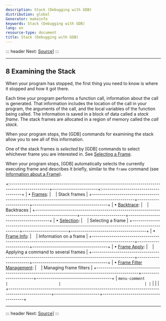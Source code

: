 ```yaml
---
description: Stack (Debugging with GDB)
distribution: global
Generator: makeinfo
keywords: Stack (Debugging with GDB)
lang: en
resource-type: document
title: Stack (Debugging with GDB)
---
```

::: header
Next: [Source](Source.html#Source)]
:::

---

## 8 Examining the Stack

When your program has stopped, the first thing you need to know is where it stopped and how it got there.

Each time your program performs a function call, information about the call is generated. That information includes the location of the call in your program, the arguments of the call, and the local variables of the function being called. The information is saved in a block of data called a *stack frame*. The stack frames are allocated in a region of memory called the *call stack*.

When your program stops, the [GDB] commands for examining the stack allow you to see all of this information.

One of the stack frames is *selected* by [GDB] commands to select whichever frame you are interested in. See [Selecting a Frame](Selection.html#Selection).

When your program stops, [GDB] automatically selects the currently executing frame and describes it briefly, similar to the `frame` command (see [Information about a Frame](Frame-Info.html#Frame-Info)).

+:--------------------------------------------------------------------------------------------------+-----------------------+:-------------------------------------+
| • [Frames](Frames.html#Frames):                                                    |                       | Stack frames                         |
+---------------------------------------------------------------------------------------------------+-----------------------+--------------------------------------+
| • [Backtrace](Backtrace.html#Backtrace):                                           |                       | Backtraces                           |
+---------------------------------------------------------------------------------------------------+-----------------------+--------------------------------------+
| • [Selection](Selection.html#Selection):                                           |                       | Selecting a frame                    |
+---------------------------------------------------------------------------------------------------+-----------------------+--------------------------------------+
| • [Frame Info](Frame-Info.html#Frame-Info):                                        |                       | Information on a frame               |
+---------------------------------------------------------------------------------------------------+-----------------------+--------------------------------------+
| • [Frame Apply](Frame-Apply.html#Frame-Apply):                                     |                       | Applying a command to several frames |
+---------------------------------------------------------------------------------------------------+-----------------------+--------------------------------------+
| • [Frame Filter Management](Frame-Filter-Management.html#Frame-Filter-Management): |                       | Managing frame filters               |
+---------------------------------------------------------------------------------------------------+-----------------------+--------------------------------------+
| ``menu-comment                                                                                  |                       |                                      | |``                                                                                               |                       |                                      |
+---------------------------------------------------------------------------------------------------+-----------------------+--------------------------------------+

---

::: header
Next: [Source](Source.html#Source)]
:::
